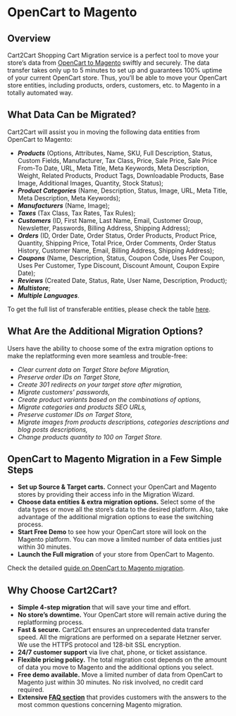 # OpenCart to Magento 
## Overview
Cart2Cart Shopping Cart Migration service is a perfect tool to move your store’s data from [OpenCart to Magento](https://www.shopping-cart-migration.com/shopping-cart-migration-options/871-opencart-to-magento-migration) swiftly and securely. The data transfer takes only up to 5 minutes to set up and guarantees 100% uptime of your current OpenCart store. Thus, you’ll be able to move your OpenCart store entities, including products, orders, customers, etc. to Magento in a totally automated way.
## What Data Can be Migrated?
Cart2Cart will assist you in moving the following data entities from OpenCart to Magento:
* **_Products_** (Options, Attributes, Name, SKU, Full Description, Status, Custom Fields, Manufacturer, Tax Class, Price, Sale Price, Sale Price From-To Date, URL, Meta Title, Meta Keywords, Meta Description, Weight, Related Products, Product Tags, Downloadable Products, Base Image, Additional Images, Quantity, Stock Status);
* **_Product Categories_** (Name, Description, Status, Image, URL, Meta Title, Meta Description, Meta Keywords);
* **_Manufacturers_** (Name, Image);
* **_Taxes_** (Tax Class, Tax Rates, Tax Rules);
* **_Customers_** (ID, First Name, Last Name, Email, Customer Group, Newsletter, Passwords, Billing Address, Shipping Address);
* **_Orders_** (ID, Order Date, Order Status, Order Products, Product Price, Quantity, Shipping Price, Total Price, Order Comments, Order Status History, Customer Name, Email, Billing Address, Shipping Address);
* **_Coupons_** (Name, Description, Status, Coupon Code, Uses Per Coupon, Uses Per Customer, Type Discount, Discount Amount, Coupon Expire Date);
* **_Reviews_** (Created Date, Status, Rate, User Name, Description, Product);
* **_Multistore_**;
* **_Multiple Languages_**.
 
To get the full list of transferable entities, please check the table [here](https://www.shopping-cart-migration.com/shopping-cart-migration-options/871-opencart-to-magento-migration).
## What Are the Additional Migration Options?
Users have the ability to choose some of the extra migration options to make the replatforming even more seamless and trouble-free:
* _Clear current data on Target Store before Migration,_
* _Preserve order IDs on Target Store,_
* _Create 301 redirects on your target store after migration,_
* _Migrate customers' passwords,_
* _Create product variants based on the combinations of options,_
* _Migrate categories and products SEO URLs,_
* _Preserve customer IDs on Target Store,_
* _Migrate images from products descriptions, categories descriptions and blog posts descriptions,_
* _Change products quantity to 100 on Target Store._
## OpenCart to Magento Migration in a Few Simple Steps 
* **Set up Source & Target carts.** Connect your OpenCart and Magento stores by providing their access info in the Migration Wizard.
* **Choose data entities & extra migration options.** Select some of the data types or move all the store’s data to the desired platform. Also, take advantage of the additional migration options to ease the switching process.
* **Start Free Demo** to see how your OpenCart store will look on the Magento platform. You can move a limited number of data entities just within 30 minutes.  
* **Launch the Full migration** of your store from OpenCart to Magento.
 
Check the detailed [guide on OpenCart to Magento migration](https://www.shopping-cart-migration.com/carts-reviews/magento/18316-smart-decisions-for-common-dilemmas-of-opencart-to-magento-migration). 
## Why Choose Cart2Cart?
* **Simple 4-step migration** that will save your time and effort.
* **No store’s downtime.** Your OpenCart store will remain active during the replatforming process.
* **Fast & secure.** Cart2Cart ensures an unprecedented data transfer speed. All the migrations are performed on a separate Hetzner server. We use the HTTPS protocol and 128-bit SSL encryption.
* **24/7 customer support** via live chat, phone, or ticket assistance.
* **Flexible pricing policy.** The total migration cost depends on the amount of data you move to Magento and the additional options you select.   
* **Free demo available.** Move a limited number of data from OpenCart to Magento just within 30 minutes. No risk involved, no credit card required. 
* **Extensive [FAQ section](https://www.shopping-cart-migration.com/faq/9-magento)** that provides customers with the answers to the most common questions concerning Magento migration.
